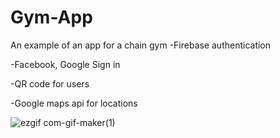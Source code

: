 # Gym-App
An example of an app for a chain gym
-Firebase authentication

-Facebook, Google Sign in

-QR code for users

-Google maps api for locations

![ezgif com-gif-maker(1)](https://user-images.githubusercontent.com/102428805/173081828-bc90bc5c-a805-4c5f-8d4e-e2c9077a41c7.gif)
